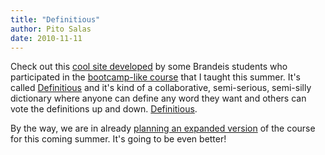 ```yaml
---
title: "Definitious"
author: Pito Salas
date: 2010-11-11
---
```




Check out this [cool site developed](<http://definitious.com>) by some
Brandeis students who participated in the [bootcamp-like
course](<http://www.brandeis.edu/jbs/r2010programs/websservices/index.html>)
that I taught this summer. It's called [Definitious](<http://definitious.com>)
and it's kind of a collaborative, semi-serious, semi-silly dictionary where
anyone can define any word they want and others can vote the definitions up
and down. [Definitious](<http://definitious.com>).

By the way, we are in already [planning an expanded
version](<http://www.brandeis.edu/jbs/r2011programs/mobileapps/index.html>) of
the course for this coming summer. It's going to be even better!


